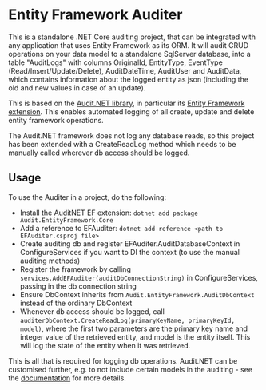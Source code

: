 # Entity Framework Auditer

This is a standalone .NET Core auditing project, that can be integrated with any application that uses Entity Framework as its ORM. 
It will audit CRUD operations on your data model to a standalone SqlServer database, into a table "AuditLogs" with columns OriginalId, EntityType, EventType (Read/Insert/Update/Delete), AuditDateTime, AuditUser and AuditData, which contains information about the logged entity as json (including the old and new values in case of an update).

This is based on the [Audit.NET library](https://github.com/thepirat000/Audit.NET), in particular its [Entity Framework extension](https://github.com/thepirat000/Audit.NET/blob/master/src/Audit.EntityFramework/README.md).
This enables automated logging of all create, update and delete entity framework operations.

The Audit.NET framework does not log any database reads, so this project has been extended with a CreateReadLog method which needs to be manually called wherever db access should be logged.


## Usage

To use the Auditer in a project, do the following:
- Install the AuditNET EF extension: `dotnet add package Audit.EntityFramework.Core`
- Add a reference to EFAuditer: `dotnet add reference <path to EFAuditer.csproj file>`
- Create auditing db and register EFAuditer.AuditDatabaseContext in ConfigureServices if you want to DI the context (to use the manual auditing methods)
- Register the framework by calling `services.AddEFAuditer(auditDbConnectionString)` in ConfigureServices, passing in the db connection string
- Ensure DbContext inherits from `Audit.EntityFramework.AuditDbContext` instead of the ordinary DbContext
- Whenever db access should be logged, call `auditerDbContext.CreateReadLog(primaryKeyName, primaryKeyId, model)`, where the first two parameters are the primary key name and integer value of the retrieved entity, and model is the entity itself. This will log the state of the entity when it was retrieved.

This is all that is required for logging db operations. Audit.NET can be customised further, e.g. to not include certain models in the auditing - see the [documentation](https://www.amazon.co.uk/Adapter-Aluminum-Compatible-MacBook-Devices-4-1/dp/B07PV66G2S/ref=sr_1_3?keywords=usbc+to+usb+hub&qid=1568809731&s=gateway&sr=8-3) for more details.